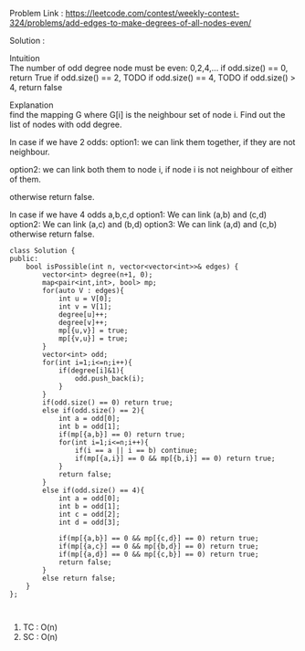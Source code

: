 Problem Link : https://leetcode.com/contest/weekly-contest-324/problems/add-edges-to-make-degrees-of-all-nodes-even/

Solution :

Intuition<br>
The number of odd degree node must be even: 0,2,4,...
if odd.size() == 0, return True
if odd.size() == 2, TODO
if odd.size() == 4, TODO
if odd.size() > 4, return false


Explanation<br>
find the mapping G where G[i] is the neighbour set of node i.
Find out the list of nodes with odd degree.

In case if we have 2 odds:
option1:
we can link them together,
if they are not neighbour.

option2:
we can link both them to node i,
if node i is not neighbour of either of them.

otherwise return false.

In case if we have 4 odds a,b,c,d
option1: We can link (a,b) and (c,d)
option2: We can link (a,c) and (b,d)
option3: We can link (a,d) and (c,b)
otherwise return false.


```
class Solution {
public:
    bool isPossible(int n, vector<vector<int>>& edges) {
        vector<int> degree(n+1, 0);
        map<pair<int,int>, bool> mp;
        for(auto V : edges){
            int u = V[0];
            int v = V[1];
            degree[u]++;
            degree[v]++;
            mp[{u,v}] = true;
            mp[{v,u}] = true;
        }
        vector<int> odd;
        for(int i=1;i<=n;i++){
            if(degree[i]&1){
                odd.push_back(i);
            }
        }
        if(odd.size() == 0) return true;
        else if(odd.size() == 2){
            int a = odd[0];
            int b = odd[1];
            if(mp[{a,b}] == 0) return true;
            for(int i=1;i<=n;i++){
                if(i == a || i == b) continue;
                if(mp[{a,i}] == 0 && mp[{b,i}] == 0) return true;
            }
            return false;
        }
        else if(odd.size() == 4){
            int a = odd[0];
            int b = odd[1];
            int c = odd[2];
            int d = odd[3];
        
            if(mp[{a,b}] == 0 && mp[{c,d}] == 0) return true;
            if(mp[{a,c}] == 0 && mp[{b,d}] == 0) return true;
            if(mp[{a,d}] == 0 && mp[{c,b}] == 0) return true;
            return false;
        }
        else return false;
    }
};



```
1) TC : O(n)<br>
2) SC : O(n)